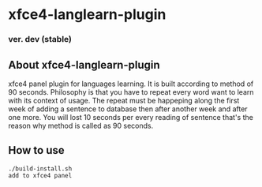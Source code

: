 # xfce4-langlearn-plugin
### ver. dev (stable)

## About xfce4-langlearn-plugin
xfce4 panel plugin for languages learning. It is built according to method of 90 seconds. Philosophy is that you have to repeat every word want to learn with its context of usage. The repeat must be happeping along the first week of adding a sentence to database then after another week and after one more. You will lost 10 seconds per every reading of sentence that's the reason why method is called as 90 seconds.

## How to use
    ./build-install.sh
    add to xfce4 panel
